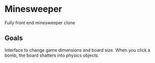 # Minesweeper
 Fully front end minesweeper clone

 ## Goals
 Interface to change game dimensions and board size.
 When you click a bomb, the board shatters into physics objects.
